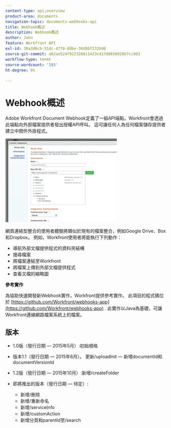 ```yaml
---
content-type: api;overview
product-area: documents
navigation-topic: documents-webhooks-api
title: Webhook概述
description: Webhook概述
author: John
feature: Workfront API
exl-id: 30a3d0cb-51dc-4770-88be-36d8bf232b98
source-git-commit: a62ae524f922326811423cd17d0656920b7cc9d3
workflow-type: tm+mt
source-wordcount: '193'
ht-degree: 0%

---
```



# Webhook概述

Adobe Workfront Document Webhook定義了一組API端點，Workfront會透過此端點向外部檔案提供者發出授權API呼叫。 這可讓任何人為任何檔案儲存提供者建立中間件外掛程式。

![](assets/mceclip0-350x262.png)

網頁連結型整合的使用者體驗將類似於現有的檔案整合，例如Google Drive、Box和Dropbox。 例如，Workfront使用者將能執行下列動作：

* 導航外部文檔提供程式的資料夾結構
* 搜尋檔案
* 將檔案連結至Workfront
* 將檔案上傳到外部文檔提供程式
* 查看文檔的縮略圖

**參考實作**

為協助快速開發新Webhook實作，Workfront提供參考實作。 此項目的程式碼位於 [https://github.com/Workfront/webhooks-app](https://github.com/Workfront/webhooks-app) . 此實作以Java為基礎，可讓Workfront連線網路檔案系統上的檔案。 

## 版本

* 1.0版（發行日期 — 2015年5月）:初始規格

* 版本1.1（發行日期 — 2015年6月）。 更新/uploadInit — 新增documentId和documentVersionId

* 1.2版（發行日期 — 2015年10月）:新增/createFolder

* 即將推出的版本（發行日期 — 待定）:

   * 新增/刪除
   * 新增/重新命名
   * 新增/serviceInfo
   * 新增/customAction
   * 新增分頁和parentId至/search
